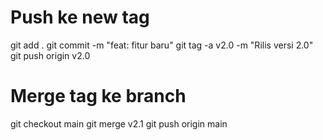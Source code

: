 # Push ke new tag
git add .
git commit -m "feat: fitur baru"
git tag -a v2.0 -m "Rilis versi 2.0"
git push origin v2.0

# Merge tag ke branch
git checkout main
git merge v2.1
git push origin main